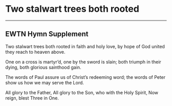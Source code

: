 # Two stalwart trees both rooted

***

## EWTN Hymn Supplement

Two stalwart trees both rooted
in faith and holy love,
by hope of God united
they reach to heaven above.

One on a cross is martyr’d,
one by the sword is slain;
both triumph in their dying, 
both glorious sainthood gain.

The words of Paul assure us
of Christ’s redeeming word;
the words of Peter show us
how we may serve the Lord.

All glory to the Father,
All glory to the Son,
who with the Holy Spirit, 
Now reign, blest Three in One.